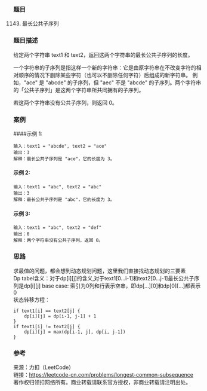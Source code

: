 ### 题目
1143. 最长公共子序列

### 题目描述
给定两个字符串 text1 和 text2，返回这两个字符串的最长公共子序列的长度。

一个字符串的子序列是指这样一个新的字符串：它是由原字符串在不改变字符的相对顺序的情况下删除某些字符（也可以不删除任何字符）后组成的新字符串。
例如，"ace" 是 "abcde" 的子序列，但 "aec" 不是 "abcde" 的子序列。两个字符串的「公共子序列」是这两个字符串所共同拥有的子序列。

若这两个字符串没有公共子序列，则返回 0。

### 案例

####示例 1:
```golang
输入：text1 = "abcde", text2 = "ace" 
输出：3  
解释：最长公共子序列是 "ace"，它的长度为 3。
```

#### 示例 2:
```golang
输入：text1 = "abc", text2 = "abc"
输出：3
解释：最长公共子序列是 "abc"，它的长度为 3。
```

#### 示例 3:
```golang
输入：text1 = "abc", text2 = "def"
输出：0
解释：两个字符串没有公共子序列，返回 0。
```

### 思路
求最值的问题，都会想到动态规划问题，这里我们直接找动态规划的三要素  
Dp tabel含义：对于dp[i][j]的含义,对于text1[0...i-1]和text2[0...j-1]最长公共子序列是dp[i][j]
base case:  索引为0列和行表示空串，即dp[...][0]和dp[0][...]都表示0  
状态转移方程：  
```golang
if text1[i] == text2[j] {
	dp[i][j] = dp[i-1, j-1] + 1
}
if text1[i] != text2[j] {
	dp[i][j] = max(dp[i-1, j], dp[i, j-1])
}
```


### 参考
来源：力扣（LeetCode）  
链接：https://leetcode-cn.com/problems/longest-common-subsequence  
著作权归领扣网络所有。商业转载请联系官方授权，非商业转载请注明出处。  
